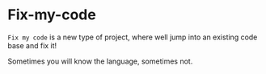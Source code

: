 # Fix-my-code

`Fix my code` is a new type of project, where well jump into an existing code base and fix it!

Sometimes you will know the language, sometimes not.
